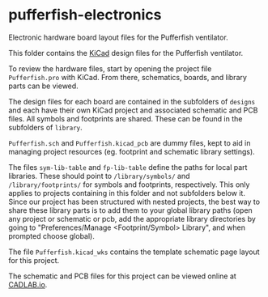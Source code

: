 # pufferfish-electronics

Electronic hardware board layout files for the Pufferfish ventilator.

This folder contains the [KiCad](https://kicad-pcb.org/) design files for the Pufferfish ventilator.

To review the hardware files, start by opening the project file `Pufferfish.pro` with KiCad. From there, schematics, boards, and library parts can be viewed.

The design files for each board are contained in the subfolders of `designs` and each have their own KiCad project and associated schematic and PCB files. All symbols and footprints are shared. These can be found in the subfolders of `library`.

`Pufferfish.sch` and `Pufferfish.kicad_pcb` are dummy files, kept to aid in managing project resources (eg. footprint and schematic library settings).

The files `sym-lib-table` and `fp-lib-table` define the paths for local part libraries. These should point to `/library/symbols/` and `/library/footprints/` for symbols and footprints, respectively. This only applies to projects containing in this folder and not subfolders below it. Since our project has been structured with nested projects, the best way to share these library parts is to add them to your global library paths (open any project or schematic or pcb, add the appropriate library directories by going to "Preferences/Manage <Footprint/Symbol> Library", and when prompted choose global).

The file `Pufferfish.kicad_wks` contains the template schematic page layout for this project.

The schematic and PCB files for this project can be viewed online at [CADLAB.io](https://cadlab.io/project/22897). 
